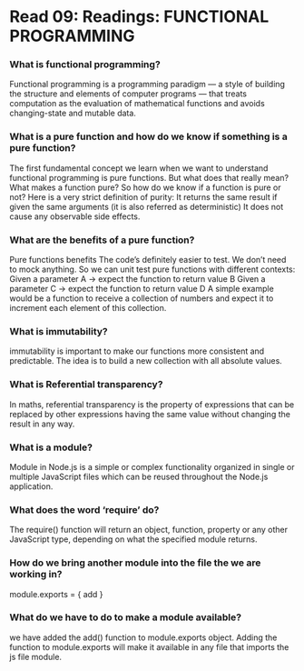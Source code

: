 # Read 09: Readings: FUNCTIONAL PROGRAMMING


### What is functional programming?
Functional programming is a programming paradigm — a style of building the structure and elements of computer programs — that treats computation as the evaluation of mathematical functions and avoids changing-state and mutable data.

### What is a pure function and how do we know if something is a pure function?
The first fundamental concept we learn when we want to understand functional programming is pure functions. But what does that really mean? What makes a function pure?
So how do we know if a function is pure or not? Here is a very strict definition of purity:
It returns the same result if given the same arguments (it is also referred as deterministic)
It does not cause any observable side effects.

### What are the benefits of a pure function?
Pure functions benefits
The code’s definitely easier to test. We don’t need to mock anything. So we can unit test pure functions with different contexts:
Given a parameter A → expect the function to return value B
Given a parameter C → expect the function to return value D
A simple example would be a function to receive a collection of numbers and expect it to increment each element of this collection.

### What is immutability?
 immutability is important to make our functions more consistent and predictable. The idea is to build a new collection with all absolute values.

 ### What is Referential transparency?
 In maths, referential transparency is the property of expressions that can be replaced by other expressions having the same value without changing the result in any way.



### What is a module?
 Module in Node.js is a simple or complex functionality organized in single or multiple JavaScript files which can be reused throughout the Node.js application.

 ### What does the word ‘require’ do?
 The require() function will return an object, function, property or any other JavaScript type, depending on what the specified module returns.

 ### How do we bring another module into the file the we are working in?

 module.exports = { add }

 ### What do we have to do to make a module available?
we have added the add() function to module.exports object. Adding the function to module.exports will make it available in any file that imports the js file module.


